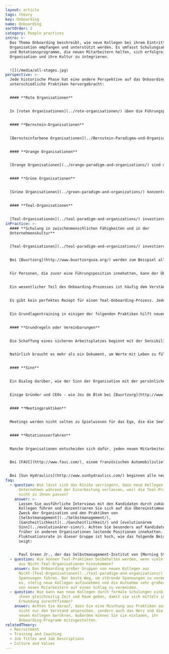 ```yaml
---
layout: article
tags: theory
key: Onboarding
name: Onboarding
sortOrder: 2
category: People practices
intro: >-
  Das Thema Onboarding beschreibt, wie neue Kollegen bei ihrem Eintritt in eine
  Organisation empfangen und unterstützt werden. Es umfasst Schulungsaktivitäten
  und Rotationsprogramme, die neuen Mitarbeitern helfen, sich erfolgreich in die
  Organisation und ihre Kultur zu integrieren.


  ![](/media/all-stages.jpg)
perspective: >-
  Jede historische Phase hat eine andere Perspektive auf das Onboarding und sehr
  unterschiedliche Praktiken hervorgebracht:


  #### **Rote Organisationen**


  In [roten Organisationen](../rote-organisationen/) üben die Führungspersonen ständig ihre Macht aus, um die Kontrolle zu behalten. Sie umgeben sich oft mit Familienmitgliedern und vertrauenswürdigen Beratern und erkaufen sich deren Loyalität, indem sie die Einnahmen teilen. Der Onboarding-Prozess beinhaltet in der Regel ein Ritual der Loyalität gegenüber der Führungsperson. Mythische Geschichten über die Macht der Führungskraft machen die Runde und sind Teil des Onboarding-Prozesses.


  #### **Bernstein-Organisationen**


  [Bernsteinfarbene Organisationen](../Bernstein-Paradigma-und-Organisationen/) legen Wert auf Ordnung und Vorhersehbarkeit. Jeder hat seinen Platz in einer Hierarchie, die klar definierte Rollen und Verantwortlichkeiten hat. Beim Onboarding geht es darum, die Anforderungen der Rolle und die damit verbundenen Erwartungen zu erlernen. Das bedeutet oft, dass persönliche Bedürfnisse und Gefühle zugunsten der Organisation zurückgestellt werden müssen. Von den Mitarbeitern wird erwartet, dass sie die Regeln befolgen und in ihrer "Box" bleiben.


  #### **Orange Organisationen**


  [Orange Organisationen](../orange-paradigm-and-organizations/) sind durch Wettbewerb und Leistungsstreben gekennzeichnet. Innovation ist der Schlüssel, um an der Spitze zu bleiben. Der Onboarding-Prozess ist oft funktional. Die Mitarbeiter erhalten vielleicht ein paar Broschüren über die Geschichte, das Leitbild und die Werte des Unternehmens, oder es findet eine zweistündige Sitzung statt, in der ein leitender Angestellter über diese Themen spricht. Aber meistens sind die ersten Schritte ganz alltäglich: Papiere müssen unterschrieben, ein Schreibtisch und ein Computer gefunden und es muss ein Passwort vergeben werden für den Zugang zum Firmennetzwerk. Sobald die neue Mitarbeiterin bereit ist, muss sie versuchen, etwas Zeit im Terminkalender ihrer Vorgesetzten zu gewinnen, um eine Einweisung in ihre Aufgaben zu erhalten.


  #### **Grüne Organisationen**


  [Grüne Organisationen](../green-paradigm-and-organizations/) konzentrieren sich auf Kultur und Stärkung der Handlungskompetenz, um die Motivation der Mitarbeiter zu fördern. Die Vermittlung des Ansatzes und der Fähigkeiten der dienenden Mitarbeiterführung ist ein wichtiger Aspekt des Onboardings von Führungspersonen. Die Führungskräfte spielen ihrerseits eine wichtige Rolle bei der Aufnahme neuer Mitarbeiter in die Organisation und helfen ihnen, die Kultur zu verstehen. Beim Onboarding geht es oft darum, eine Gemeinschaft aufzubauen und der neuen Familie offen zu begegnen.


  #### **Teal-Organisationen**


  [Teal-Organisationen](../teal-paradigm-and-organizations/) investieren viel Zeit in die Aufnahme und Schulung neuer Kollegen. Dazu gehört oft das Erlernen neuer zwischenmenschlicher Fähigkeiten, das Verständnis dafür, was Selbstführung in der Praxis bedeutet, und das Durchlaufen eines Rotationsprogramms. Diese Programme vermitteln allgemeine Fähigkeiten und bieten den neuen Kollegen die Möglichkeit, ein breites Spektrum an Menschen kennenzulernen. Neuankömmlinge werden auch in die Praktiken der [Selbstführung](../Selbstführung/), der [Ganzheit](../Ganzheit/) und des [evolutionären Sinns](../evolutionärer-Sinn/) eingeführt. Sie werden eingeladen, ihre Berufung und ihre Talente in Bezug auf den Sinn und die Tätigkeiten der Organisation zu betrachten.
inPractice: >-
  #### **Schulung in zwischenmenschlichen Fähigkeiten und in der
  Unternehmenskultur**


  [Teal-Organisationen](../teal-paradigm-and-organizations/) investieren viel Zeit und Energie in die Einführung neuer Kollegen. Die ersten Tage und Wochen sind entscheidend, um ihnen zu helfen, einen neuen und oft sehr unterschiedlichen Arbeitsplatz zu verstehen. Im Mittelpunkt des Onboarding-Prozesses steht eine Form der Schulung, die den Kollegen hilft, die neue Umgebung, in die sie eingetreten sind, zu verstehen und sich darin zurechtzufinden.


  Bei [Buurtzorg](http://www.buurtzorgusa.org/) werden zum Beispiel alle neuen Teammitglieder in Problemlösungs- und Besprechungspraktiken geschult, damit sie in einem Team ohne eine Chefin arbeiten können. Alle neuen Mitarbeiter bei [Heiligenfeld](http://www.heiligenfeld.com/) durchlaufen sechs Schulungsmodule, die Themen wie "Selbstführung" und "Umgang mit Misserfolgen" beinhalten. Alle neuen Mitarbeiter bei [Morning Star](http://www.morningstarco.com/) nehmen an einem Seminar über die Grundlagen der [Selbstführung](../Selbstführung/) teil.


  Für Personen, die zuvor eine Führungsposition innehatten, kann der Übergang besonders schwierig sein. Sie müssen lernen, wie man Dinge erledigt, ohne auf Anweisung und Kontrolle zurückzugreifen.


  Ein wesentlicher Teil des Onboarding-Prozesses ist häufig dem Verständnis des Konzepts des [evolutionären Sinns](../evolutionärer-sinn/) gewidmet. Neue Mitarbeiter werden ermutigt, ihre persönliche Berufung zum Ausdruck zu bringen, um herauszufinden, inwieweit diese mit dem Zweck der Organisation übereinstimmt, und um zu lernen, wie sie sich gegenseitig unterstützen und fördern können.


  Es gibt kein perfektes Rezept für einen Teal-Onboarding-Prozess. Jede Organisation wählt eine Reihe von Tätigkeiten aus, die darauf abzielen, neue Fähigkeiten zu vermitteln und dabei das Herz und die Seele der neuen Mitarbeiter zu berühren. Eine gute Möglichkeit, einen Onboarding-Prozess zu entwickeln, besteht darin, die Mitarbeiter, insbesondere die neuen, zu bitten, ihr eigenes Onboarding-Programm und ihre eigenen Aktivitäten mitzugestalten.


  Ein Grundlagentraining in einigen der folgenden Praktiken hilft neuen Kollegen, die in einer Teal-Organisation anfangen.


  #### **Grundregeln oder Vereinbarungen**


  Die Schaffung eines sicheren Arbeitsplatzes beginnt mit der Sensibilisierung aller Mitarbeiter für die Worte und Handlungen, die ein sicheres Arbeitsumfeld schaffen oder untergraben. Teal-Organisationen verwenden viel Zeit und Energie auf die Schulung aller Mitarbeiter in einer Reihe von Grundregeln oder Vereinbarungen, die eine gesunde und produktive Zusammenarbeit fördern. Diese Grundregeln sind eine greifbare Anwendung der [Kultur und Werte](../Kultur-und-Werte/) der Organisation. In einigen Organisationen werden sie schließlich in einem Dokument festgehalten.


  Natürlich braucht es mehr als ein Dokument, um Werte mit Leben zu füllen. Viele untersuchte Teal-Organisationen haben sich dafür entschieden, gleich am Anfang zu beginnen: Alle neu eingestellten Mitarbeiter werden im Rahmen der Einarbeitung zu einer Schulung über die Unternehmenswerte und Grundregeln eingeladen, was dazu beiträgt, gemeinsame Bezugspunkte und eine gemeinsame Sprache in der gesamten Organisation zu schaffen. Diese Grundregeln und Werte werden regelmäßig überprüft, um sicherzustellen, dass sie den evolutionären Zweck der Organisation bestmöglich widerspiegeln und ihm dienen.


  #### **Sinn**


  Ein Dialog darüber, wie der Sinn der Organisation mit der persönlichen Berufung der neuen Kollegen übereinstimmt, kann eine großartige gegenseitige Einführung sein. [Teal-Organisationen](../teal-paradigm-and-organizations/) werden als etwas angesehen, das ein eigenes Leben und einen eigenen Sinn für die Richtung hat. Anstatt zu versuchen, die Zukunft vorherzusagen und zu kontrollieren, werden die Mitglieder der Organisation eingeladen, zuzuhören und zu verstehen, was die Organisation werden will. Indem sie den evolutionären Sinn verstehen, können sie erkennen, wie sie dazu beitragen und gleichzeitig ihre eigene persönliche Berufung erfüllen können.


  Einige Gründer und CEOs - wie Jos de Blok bei [Buurtzorg](http://www.buurtzorgusa.org/) und Yvon Chouinard bei [Patagonia](http://eu.patagonia.com/enGB/home) - halten dieses Modul für so wichtig, dass sie sich dazu entscheiden, an jeder Onboarding-Sitzung teilnehmen.


  #### **Meetingpraktiken**


  Meetings werden nicht selten zu Spielwiesen für das Ego, die die Seelen in den Hintergrund drängen. Aus diesem Grund haben fast alle untersuchten [Teal-Organisationen](../teal-paradigm-and-organizations/) spezielle Meeting-Praktiken eingeführt, die den Teilnehmern helfen, ihre Egos im Zaum zu halten und miteinander von der Ganzheit aus zu interagieren. Für neue Mitarbeiter ist es wichtig, über Praktiken wie Momente der Stille und strukturierte Entscheidungsfindung Bescheid zu wissen. So können sie zu produktiven Meetings beitragen.


  #### **Rotationsverfahren**


  Manche Organisationen entscheiden sich dafür, jeden neuen Mitarbeiter in Frontline-Fähigkeiten zu schulen. Ziel ist es, Beziehungen zu anderen Mitarbeitern im gesamten Unternehmen aufzubauen und zu verstehen, wie das Unternehmen funktioniert. Dieses Verständnis ermöglicht es den Mitarbeitern, neue Ideen und Vorschläge effektiver zu entwickeln.


  Bei [FAVI](http://www.favi.com/), einem französischen Automobilzulieferer, wurden alle Ingenieure und Verwaltungsmitarbeiter darin geschult, mindestens eine Maschine in der Werkstatt zu bedienen. Dies fördert die Gemeinschaft und ermöglicht es jedem, in der Werkstatt zu helfen, wenn die Nachfrage hoch ist.


  Bei [Sun Hydraulics](http://www.sunhydraulics.com/) beginnen alle neu eingestellten Mitarbeiter mit einer "Fertigungstour", unabhängig von ihrer zukünftigen Rolle. Dieser Ansatz fördert das Verständnis und das Gemeinschaftsgefühl innerhalb des Unternehmens. Es ist nicht ungewöhnlich, dass Mitarbeiter nach diesem Prozess eine andere Rolle übernehmen als die, für die sie eingestellt wurden.
faq:
  - question: Wie lässt sich das Risiko verringern, dass neue Kollegen das
      Unternehmen während der Einarbeitung verlassen, weil die Teal-Praktiken
      nicht zu ihnen passen?
    answer: >-
      Lassen Sie ausführliche Interviews mit den Kandidaten durch zukünftigen
      Kollegen führen und konzentrieren Sie sich auf die Übereinstimmung mit dem
      Zweck der Organisation und den Praktiken von
      [Selbstmanagement](../Selbstmanagement/),
      [Ganzheitlichkeit](../Ganzheitlichkeit/) und [evolutionärem
      Sinn](../evolutionärer-sinn/). Achten Sie besonders auf Kandidaten, die
      früher in anderen Organisationen leitende Positionen innehatten. Die
      Fluktuationsrate in dieser Gruppe ist hoch, wie das folgende Beispiel
      zeigt:


      Paul Green Jr., der das Selbstmanagement-Institut von [Morning Star](http://www.morningstarco.com/) leitet, schätzt, dass fast 50 Prozent der Personen, die früher in anderen Organisationen leitende Positionen innehatten (VP-Ebene oder höher), die Organisation nach ein oder zwei Jahren verlassen, "weil es ihnen schwerfällt, sich an ein System anzupassen, in dem sie nicht Gott spielen können".
  - question: Wie können Teal-Praktiken beibehalten werden, wenn viele neue Kollegen
      aus Nicht-Teal-Organisationen hinzukommen?
    answer: Das Onboarding großer Gruppen von neuen Kollegen aus
      Nicht-[Teal-Organisationen](../teal-paradigm-and-organizations/) kann zu
      Spannungen führen. Der beste Weg, um störende Spannungen zu vermeiden, ist
      es, stetig neue Kollegen aufzunehmen und die Aufnahme sehr großer Gruppen
      von neuen Mitarbeitern auf einen Schlag zu vermeiden.
  - question: Wie kann man neue Kollegen durch formale Schulungen einbinden und
      ihnen gleichzeitig Zeit und Raum geben, damit sie sich mittels intuitiver
      Erkundung zurechtfinden?
    answer: Achten Sie darauf, dass Sie eine Mischung aus Praktiken auswählen, die
      nicht nur den Verstand ansprechen, sondern auch das Herz und die Seele der
      neuen Kollegen berühren. Außerdem können Sie sie einladen, ihr
      Onboarding-Programm mitzugestalten.
relatedTheory:
  - Recruitment
  - Training and Coaching
  - Job Titles and Job Descriptions
  - Culture and Values
---
```

